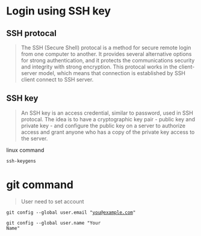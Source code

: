 # Login using SSH key
## SSH protocal
> The SSH (Secure Shell) protocal is a method for secure remote login from one computer to another.
> It provides several alternative options for strong authentication, and it protects the communications security and integrity with strong encryption.
> This protocal works in the client-server model, which means that connection is established by SSH client connect to SSH server.
## SSH key
> An SSH key is an access credential, similar to password, used in SSH protocal.
> The idea is to have a cryptographic key pair - public key and private key - and configure the public key on a server to authorize access and grant anyone who has a copy of the private key access to the server.
<p>linux command
<pre><code>ssh-keygens</code></pre>

# git command
> User need to set account
> 
<prep><code>git config --global user.email "you@example.com"</code></prep>

<prep><code>git config --global user.name "Your Name"</code></prep>
